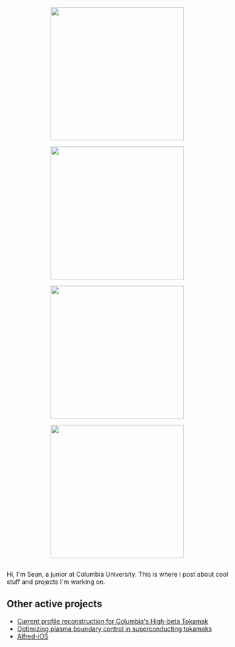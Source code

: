 <center>
<a href="./physics/plasma-filaments"><img src="http://sball.in/thumb_3d.png" style="display: inline-block; width: 300px; margin-right: 1%; margin-bottom: 1em;"></a>
<a href="http://www.columbia.edu/~sbb2151/rho_t/"><img src="http://sball.in/thumb_finals.png" style="display: inline-block; width: 300px; margin-right: 1%; margin-bottom: 1em;"></a>
<a href="./code/friend-graph"><img src="http://sball.in/thumb_connections.png" style="display: inline-block; width: 300px; margin-right: 1%; margin-bottom: 1em;"></a>
<!-- <a href="./code/mandelbrot"><img src="http://sball.in/thumb_cbrot.png" style="display: inline-block; height: 175px; margin-right: 1%; margin-bottom: 1em;"></a> -->
<a href="./physics/papers"><img src="http://sball.in/thumb_star.jpg" style="display: inline-block; width: 300px; margin-right: 1%; margin-bottom: 1em;"></a>
</center>
<p style="clear: both;">

Hi, I'm Sean, a junior at Columbia University. This is where I post about cool stuff and projects I'm working on. 

## Other active projects

- [Current profile reconstruction for Columbia's High-beta Tokamak](https://github.com/sballin/filament)
- [Optimizing plasma boundary control in superconducting tokamaks](./physics/papers)
- [Alfred-iOS](https://github.com/sballin/Alfred-iOS)

<div style="padding:10px"></div>
